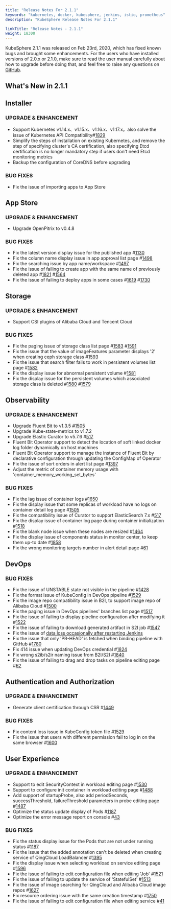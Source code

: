 ```yaml
---
title: "Release Notes For 2.1.1"
keywords: "kubernetes, docker, kubesphere, jenkins, istio, prometheus"
description: "KubeSphere Release Notes For 2.1.1"

linkTitle: "Release Notes - 2.1.1"
weight: 18300
---
```


KubeSphere 2.1.1 was released on Feb 23rd, 2020, which has fixed known bugs and brought some enhancements. For the users who have installed versions of 2.0.x or 2.1.0, make sure to read the user manual carefully about how to upgrade before doing that, and feel free to raise any questions on [GitHub](https://github.com/kubesphere/kubesphere/issues).

## What's New in 2.1.1

## Installer

### UPGRADE & ENHANCEMENT

- Support Kubernetes v1.14.x、v1.15.x、v1.16.x、v1.17.x，also solve the issue of Kubernetes API Compatibility#[1829](https://github.com/kubesphere/kubesphere/issues/1829)
- Simplify the steps of installation on existing Kubernetes, and remove the step of specifying cluster's CA certification, also specifying Etcd certification is no longer mandatory step if users don't need Etcd monitoring metrics
- Backup the configuration of CoreDNS before upgrading

### BUG FIXES

- Fix the issue of importing apps to App Store

## App Store

### UPGRADE & ENHANCEMENT

- Upgrade OpenPitrix to v0.4.8

### BUG FIXES

- Fix the latest version display issue for the published app #[1130](https://github.com/kubesphere/kubesphere/issues/1130)
- Fix the column name display issue in app approval list page #[1498](https://github.com/kubesphere/kubesphere/issues/1498)
- Fix the searching issue by app name/workspace #[1497](https://github.com/kubesphere/kubesphere/issues/1497)
- Fix the issue of failing to create app with the same name of previously deleted app #[1821](https://github.com/kubesphere/kubesphere/pull/1821) #[1564](https://github.com/kubesphere/kubesphere/issues/1564)
- Fix the issue of failing to deploy apps in some cases #[1619](https://github.com/kubesphere/kubesphere/issues/1619) #[1730](https://github.com/kubesphere/kubesphere/issues/1730)

## Storage

### UPGRADE & ENHANCEMENT

- Support CSI plugins of Alibaba Cloud and Tencent Cloud

### BUG FIXES

- Fix the paging issue of storage class list page #[1583](https://github.com/kubesphere/kubesphere/issues/1583) #[1591](https://github.com/kubesphere/kubesphere/issues/1591)
- Fix the issue that the value of imageFeatures parameter displays '2' when creating ceph storage class #[1593](https://github.com/kubesphere/kubesphere/issues/1593)
- Fix the issue that search filter fails to work in persistent volumes list page #[1582](https://github.com/kubesphere/kubesphere/issues/1582)
- Fix the display issue for abnormal persistent volume #[1581](https://github.com/kubesphere/kubesphere/issues/1581)
- Fix the display issue for the persistent volumes which associated storage class is deleted #[1580](https://github.com/kubesphere/kubesphere/issues/1580) #[1579](https://github.com/kubesphere/kubesphere/issues/1579)

## Observability

### UPGRADE & ENHANCEMENT

- Upgrade Fluent Bit to v1.3.5 #[1505](https://github.com/kubesphere/kubesphere/issues/1505)
- Upgrade Kube-state-metrics to v1.7.2
- Upgrade Elastic Curator to v5.7.6 #[517](https://github.com/kubesphere/ks-installer/issues/517)
- Fluent Bit Operator support to detect the location of soft linked docker log folder dynamically on host machines
- Fluent Bit Operator support to manage the instance of Fluent Bit by declarative configuration through updating the ConfigMap of Operator
- Fix the issue of sort orders in alert list page #[1397](https://github.com/kubesphere/kubesphere/issues/1397)
- Adjust the metric of container memory usage with 'container_memory_working_set_bytes'

### BUG FIXES

- Fix the lag issue of container logs #[1650](https://github.com/kubesphere/kubesphere/issues/1650)
- Fix the display issue that some replicas of workload have no logs on container detail log page #[1505](https://github.com/kubesphere/kubesphere/issues/1505)
- Fix the compatibility issue of Curator to support ElasticSearch 7.x #[517](https://github.com/kubesphere/ks-installer/issues/517)
- Fix the display issue of container log page during container initialization #[1518](https://github.com/kubesphere/kubesphere/issues/1518)
- Fix the blank node issue when these nodes are resized #[1464](https://github.com/kubesphere/kubesphere/issues/1464)
- Fix the display issue of components status in monitor center, to keep them up-to date #[1858](https://github.com/kubesphere/kubesphere/issues/1858)
- Fix the wrong monitoring targets number in alert detail page #[61](https://github.com/kubesphere/console/issues/61)

## DevOps

### BUG FIXES

- Fix the issue of UNSTABLE state not visible in the pipeline #[1428](https://github.com/kubesphere/kubesphere/issues/1428)
- Fix the format issue of KubeConfig in DevOps pipeline #[1529](https://github.com/kubesphere/kubesphere/issues/1529)
- Fix the image repo compatibility issue in B2I, to support image repo of Alibaba Cloud #[1500](https://github.com/kubesphere/kubesphere/issues/1500)
- Fix the paging issue in DevOps pipelines' branches list page #[1517](https://github.com/kubesphere/kubesphere/issues/1517)
- Fix the issue of failing to display pipeline configuration after modifying it #[1522](https://github.com/kubesphere/kubesphere/issues/1522)
- Fix the issue of failing to download generated artifact in S2I job #[1547](https://github.com/kubesphere/kubesphere/issues/1547)
- Fix the issue of [data loss occasionally after restarting Jenkins]( https://kubesphere.com.cn/forum/d/283-jenkins)
- Fix the issue that only 'PR-HEAD' is fetched when binding pipeline with GitHub #[1780](https://github.com/kubesphere/kubesphere/issues/1780)
- Fix 414 issue when updating DevOps credential #[1824](https://github.com/kubesphere/kubesphere/issues/1824)
- Fix wrong s2ib/s2ir naming issue from B2I/S2I #[1840](https://github.com/kubesphere/kubesphere/issues/1840)
- Fix the issue of failing to drag and drop tasks on pipeline editing page #[62](https://github.com/kubesphere/console/issues/62)

## Authentication and Authorization

### UPGRADE & ENHANCEMENT

- Generate client certification through CSR #[1449](https://github.com/kubesphere/kubesphere/issues/1449)

### BUG FIXES

- Fix content loss issue in KubeConfig token file #[1529](https://github.com/kubesphere/kubesphere/issues/1529)
- Fix the issue that users with different permission fail to log in on the same browser #[1600](https://github.com/kubesphere/kubesphere/issues/1600)

## User Experience

### UPGRADE & ENHANCEMENT

- Support to edit SecurityContext in workload editing page #[1530](https://github.com/kubesphere/kubesphere/issues/1530)
- Support to configure init container in workload editing page #[1488](https://github.com/kubesphere/kubesphere/issues/1488)
- Add support of startupProbe, also add periodSeconds, successThreshold, failureThreshold parameters in probe editing page #[1487](https://github.com/kubesphere/kubesphere/issues/1487)
- Optimize the status update display of Pods #[1187](https://github.com/kubesphere/kubesphere/issues/1187)
- Optimize the error message report on console #[43](https://github.com/kubesphere/console/issues/43)

### BUG FIXES

- Fix the status display issue for the Pods that are not under running status #[1187](https://github.com/kubesphere/kubesphere/issues/1187)
- Fix the issue that the added annotation can't be deleted when creating service of QingCloud LoadBalancer #[1395](https://github.com/kubesphere/kubesphere/issues/1395)
- Fix the display issue when selecting workload on service editing page #[1596](https://github.com/kubesphere/kubesphere/issues/1596)
- Fix the issue of failing to edit configuration file when editing 'Job' #[1521](https://github.com/kubesphere/kubesphere/issues/1521)
- Fix the issue of failing to update the service of 'StatefulSet' #[1513](https://github.com/kubesphere/kubesphere/issues/1513)
- Fix the issue of image searching for QingCloud and Alibaba Cloud image repos #[1627](https://github.com/kubesphere/kubesphere/issues/1627)
- Fix resource ordering issue with the same creation timestamp #[1750](https://github.com/kubesphere/kubesphere/pull/1750)
- Fix the issue of failing to edit configuration file when editing service #[41](https://github.com/kubesphere/console/issues/41)

